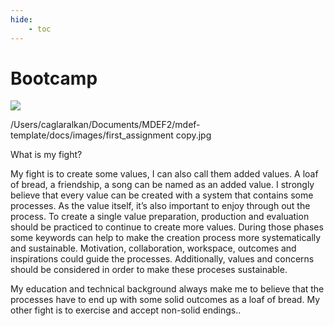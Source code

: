 ```yaml
---
hide:
    - toc
---
```


# Bootcamp

![](../images/first_assignment_copy.jpg)

/Users/caglaralkan/Documents/MDEF2/mdef-template/docs/images/first_assignment copy.jpg

What is my fight?

  My fight is to create some values, I can also call them added values. A loaf of bread, a friendship, a song can be named as an added value. I strongly believe that every value can be created with a system that contains some processes. As the value itself, it’s also important to enjoy through out the process. To create a single value preparation, production and evaluation should be practiced to continue to create more values. During those phases some keywords can help to make the creation process more systematically and sustainable. Motivation, collaboration, workspace, outcomes and inspirations could guide the processes. Additionally, values and concerns should be considered in order to make these proceses sustainable.

  My education and technical background always make me to believe that the processes have to end up with some solid outcomes as a loaf of bread. My other fight is to exercise and accept non-solid endings..
